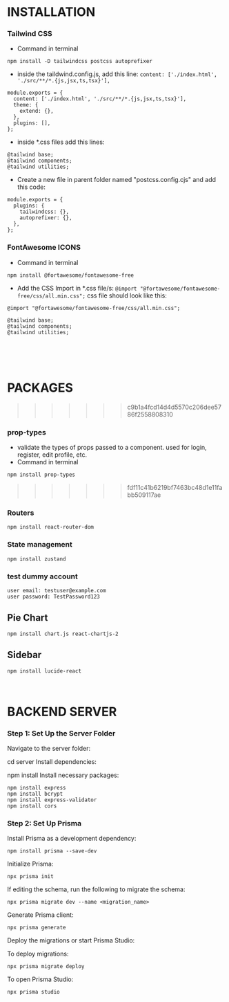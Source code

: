 # INSTALLATION

### Tailwind CSS

- Command in terminal

```
npm install -D tailwindcss postcss autoprefixer
```

- inside the taildwind.config.js, add this line: `content: ['./index.html', './src/**/*.{js,jsx,ts,tsx}'],`

```
module.exports = {
  content: ['./index.html', './src/**/*.{js,jsx,ts,tsx}'],
  theme: {
    extend: {},
  },
  plugins: [],
};
```

- inside \*.css files add this lines:

```
@tailwind base;
@tailwind components;
@tailwind utilities;
```

- Create a new file in parent folder named "postcss.config.cjs" and add this code:

```
module.exports = {
  plugins: {
    tailwindcss: {},
    autoprefixer: {},
  },
};
```

### FontAwesome ICONS

- Command in terminal

```
npm install @fortawesome/fontawesome-free
```

- Add the CSS Import in \*.css file/s: `@import "@fortawesome/fontawesome-free/css/all.min.css";`
  css file should look like this:

```
@import "@fortawesome/fontawesome-free/css/all.min.css";

@tailwind base;
@tailwind components;
@tailwind utilities;
```

</br>
</br>
</br>

# PACKAGES

> > > > > > > c9b1a4fcd14d4d5570c206dee5786f2558808310

### prop-types

- validate the types of props passed to a component. used for login, register, edit profile, etc.
- Command in terminal

```
npm install prop-types
```

> > > > > > > fdf11c41b6219bf7463bc48d1e11fabb509117ae

### Routers

```
npm install react-router-dom
```

### State management

```
npm install zustand
```

### test dummy account

```
user email: testuser@example.com
user password: TestPassword123
```

## Pie Chart
```
npm install chart.js react-chartjs-2
```

## Sidebar
```
npm install lucide-react
```
</br>

# BACKEND SERVER 

### Step 1: Set Up the Server Folder
Navigate to the server folder:

cd server
Install dependencies:

npm install
Install necessary packages:
```
npm install express
npm install bcrypt
npm install express-validator
npm install cors
```
### Step 2: Set Up Prisma
Install Prisma as a development dependency:
```
npm install prisma --save-dev
```
Initialize Prisma:
```
npx prisma init
```
If editing the schema, run the following to migrate the schema:
```
npx prisma migrate dev --name <migration_name>
```
Generate Prisma client:
```
npx prisma generate
```
Deploy the migrations or start Prisma Studio:

To deploy migrations:
```
npx prisma migrate deploy
```
To open Prisma Studio:
```
npx prisma studio
```
